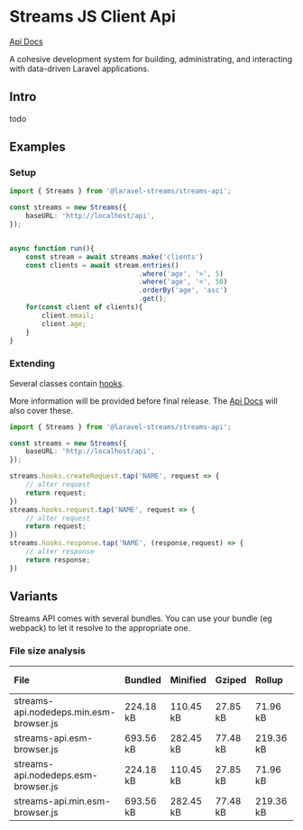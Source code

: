 # Streams JS Client Api

[Api Docs](https://laravel-streams.github.io/api-js/)

A cohesive development system for building, administrating, and interacting with data-driven Laravel applications.

## Intro
todo

## Examples

### Setup
```ts
import { Streams } from '@laravel-streams/streams-api';

const streams = new Streams({
    baseURL: 'http://localhost/api',
});


async function run(){
    const stream = await streams.make('clients')
    const clients = await stream.entries()
                                .where('age', '>', 5)
                                .where('age', '<', 50)
                                .orderBy('age', 'asc')
                                .get();
    for(const client of clients){
        client.email;
        client.age;
    }
}
```

### Extending
Several classes contain [hooks](https://github.com/webpack/tapable).

More information will be provided before final release. The [Api Docs](https://laravel-streams.github.io/api-js/) will also cover these.
```ts
import { Streams } from '@laravel-streams/streams-api';

const streams = new Streams({
    baseURL: 'http://localhost/api',
});

streams.hooks.createRequest.tap('NAME', request => {
    // alter request
    return request;
})
streams.hooks.request.tap('NAME', request => {
    // alter request
    return request;
})
streams.hooks.response.tap('NAME', (response,request) => {
    // alter response
    return response;
})


```


## Variants
Streams API comes with several bundles. You can use your bundle (eg webpack)  to let it resolve to the appropriate one.


### File size analysis
| File | Bundled | Minified | Gziped | Rollup | Webpack | Import Statements |
| :------------------------------------------|:---------|:----------|:--------|:--------|:---------|:------------------- |
| streams-api.nodedeps.min.esm-browser.js | 224.18 kB | 110.45 kB | 27.85 kB | 71.96 kB | 76.33 kB | 52 |
| streams-api.esm-browser.js | 693.56 kB | 282.45 kB | 77.48 kB | 219.36 kB | 222.44 kB | 0 |
| streams-api.nodedeps.esm-browser.js | 224.18 kB | 110.45 kB | 27.85 kB | 71.96 kB | 76.33 kB | 52 |
| streams-api.min.esm-browser.js | 693.56 kB | 282.45 kB | 77.48 kB | 219.36 kB | 222.44 kB | 0 |


